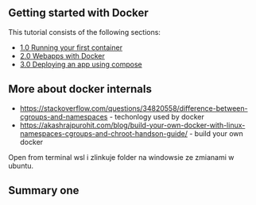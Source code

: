 ## Getting started with Docker

This tutorial consists of the following sections:

* [1.0 Running your first container](chapters/alpine.md)
* [2.0 Webapps with Docker](chapters/webapps.md)
* [3.0 Deploying an app using compose](chapters/votingapp.md)

## More about docker internals
* https://stackoverflow.com/questions/34820558/difference-between-cgroups-and-namespaces - techonlogy used by docker
* https://akashrajpurohit.com/blog/build-your-own-docker-with-linux-namespaces-cgroups-and-chroot-handson-guide/ - build your own docker


Open from terminal wsl i zlinkuje folder na windowsie ze zmianami w ubuntu.

## Summary one
